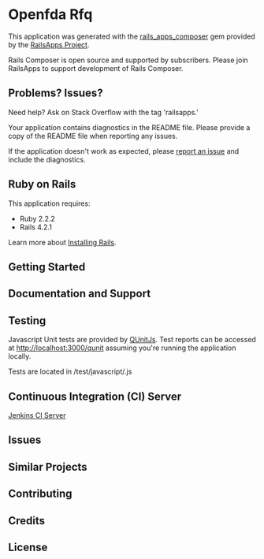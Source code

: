 Openfda Rfq
================

This application was generated with the [rails_apps_composer](https://github.com/RailsApps/rails_apps_composer) gem
provided by the [RailsApps Project](http://railsapps.github.io/).

Rails Composer is open source and supported by subscribers. Please join RailsApps to support development of Rails Composer.

Problems? Issues?
-----------

Need help? Ask on Stack Overflow with the tag 'railsapps.'

Your application contains diagnostics in the README file. Please provide a copy of the README file when reporting any issues.

If the application doesn't work as expected, please [report an issue](https://github.com/RailsApps/rails_apps_composer/issues)
and include the diagnostics.

Ruby on Rails
-------------

This application requires:

- Ruby 2.2.2
- Rails 4.2.1

Learn more about [Installing Rails](http://railsapps.github.io/installing-rails.html).

Getting Started
---------------

Documentation and Support
-------------------------

Testing
-------
Javascript Unit tests are provided by [QUnitJs](http://qunitjs.com). Test reports can be accessed at [http://localhost:3000/qunit](http://localhost:3000/qunit) assuming you're running the application locally.

Tests are located in /test/javascript/<testName>.js

Continuous Integration (CI) Server
----------------------------------

[Jenkins CI Server](http://ec2-54-175-101-110.compute-1.amazonaws.com/job/OpenFDA/)

Issues
-------------

Similar Projects
----------------

Contributing
------------

Credits
-------

License
-------
